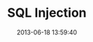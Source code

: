---
layout: post
title:  "SQL Injection"
date:   2013-06-18 13:59:40
categories: vulnerabilities
---